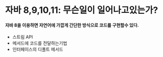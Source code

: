 # 자바 8,9,10,11: 무슨일이 일어나고있는가?

#### 자바 8을 이용하면 자연어에 가깝게 간단한 방식으로 코드를 구현할수 있다.
+ 스트림 API
+ 메서드에 코드를 전달하는기법
+ 인터페이스의 디폴트 메서드